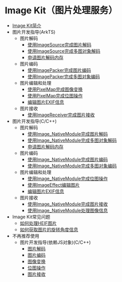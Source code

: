 # Image Kit（图片处理服务）

- [Image Kit简介](image-overview.md)
- 图片开发指导(ArkTS)<!--image-arkts-dev-->
  - 图片解码<!--image-decoding-arts-->
    - [使用ImageSource完成图片解码](image-decoding.md)
    - [使用ImageSource完成多图对象解码](image-picture-decoding.md)
    - [申请图片解码内存](image-allocator-type.md)
  - 图片编码<!--image-encoding-arts-->
    - [使用ImagePacker完成图片编码](image-encoding.md)
    - [使用ImagePacker完成多图对象编码](image-picture-encoding.md)
  - 图片编辑和处理<!--image-editing-arkts-->
    - [使用PixelMap完成图像变换](image-transformation.md)
    - [使用PixelMap完成位图操作](image-pixelmap-operation.md)
    - [编辑图片EXIF信息](image-tool.md)
  - 图片接收<!--image-receiving-arkts-->
    - [使用ImageReceiver完成图片接收](image-receiver.md)
- 图片开发指导(C/C++)<!--image-native-->
  - 图片解码<!--image-decoding-c-->
    - [使用Image_NativeModule完成图片解码](image-source-c.md)
    - [使用Image_NativeModule完成多图对象解码](image-source-picture-c.md)
    - [申请图片解码内存](image-allocator-type-c.md)
  - 图片编码<!--image-encoding-c-->
    - [使用Image_NativeModule完成图片编码](image-packer-c.md)
    - [使用Image_NativeModule完成多图对象编码](image-packer-picture-c.md)
  - 图片编辑和处理<!--image-editing-c-->
    - [使用Image_NativeModule完成位图操作](pixelmap-c.md)
    - [使用ImageEffect编辑图片](image-effect-guidelines.md)
    - [编辑图片EXIF信息](image-tool-c.md)
  - 图片接收<!--image-receiving-c-->
    - [使用Image_NativeModule完成图片接收](image-receiver-c.md)
    - [使用Image_NativeModule处理图像信息](image-info-c.md)
- Image Kit常见问题<!--image-faqs-->
  - [如何处理HEIF图片](image-faqs/heif-adapter-faq.md)
  - [如何获取图片的旋转角度信息](image-faqs/image-rotate-faq.md)
- 不再推荐使用<!--imagekit-not-recommended-->
  - 图片开发指导(依赖JS对象)(C/C++)<!--image-native-js-objects-->
    - [图片解码](image-decoding-native.md)
    - [图片编码](image-encoding-native.md)
    - [图像变换](image-transformation-native.md)
    - [位图操作](image-pixelmap-operation-native.md)
    - [图片接收](image-receiver-native.md)
